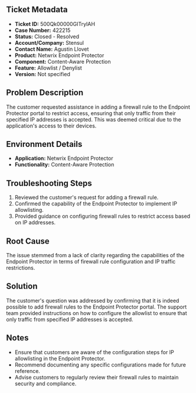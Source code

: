 ## Ticket Metadata
- **Ticket ID:** 500Qk00000GITryIAH
- **Case Number:** 422215
- **Status:** Closed - Resolved
- **Account/Company:** Stensul
- **Contact Name:** Agustin Llovet
- **Product:** Netwrix Endpoint Protector
- **Component:** Content-Aware Protection
- **Feature:** Allowlist / Denylist
- **Version:** Not specified

## Problem Description
The customer requested assistance in adding a firewall rule to the Endpoint Protector portal to restrict access, ensuring that only traffic from their specified IP addresses is accepted. This was deemed critical due to the application's access to their devices.

## Environment Details
- **Application:** Netwrix Endpoint Protector
- **Functionality:** Content-Aware Protection

## Troubleshooting Steps
1. Reviewed the customer's request for adding a firewall rule.
2. Confirmed the capability of the Endpoint Protector to implement IP allowlisting.
3. Provided guidance on configuring firewall rules to restrict access based on IP addresses.

## Root Cause
The issue stemmed from a lack of clarity regarding the capabilities of the Endpoint Protector in terms of firewall rule configuration and IP traffic restrictions.

## Solution
The customer's question was addressed by confirming that it is indeed possible to add firewall rules to the Endpoint Protector portal. The support team provided instructions on how to configure the allowlist to ensure that only traffic from specified IP addresses is accepted.

## Notes
- Ensure that customers are aware of the configuration steps for IP allowlisting in the Endpoint Protector.
- Recommend documenting any specific configurations made for future reference.
- Advise customers to regularly review their firewall rules to maintain security and compliance.